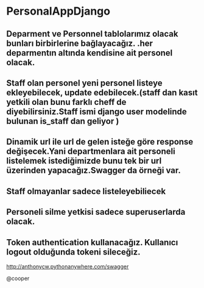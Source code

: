 # PersonalAppDjango

## Deparment ve Personnel tablolarımız olacak bunları birbirlerine bağlayacağız. .her deparmentın altında kendisine ait personel olacak.

## Staff olan personel yeni personel listeye ekleyebilecek, update edebilecek.(staff dan kasıt yetkili olan bunu farklı cheff de diyebilirsiniz.Staff ismi django user modelinde bulunan is_staff dan geliyor )

## Dinamik url ile url de gelen isteğe göre response değişecek.Yani departmenlara ait personeli listelemek istediğimizde bunu tek bir url üzerinden yapacağız.Swagger da örneği var.

## Staff olmayanlar sadece listeleyebiliecek

## Personeli silme yetkisi sadece superuserlarda olacak.

## Token authentication kullanacağız. Kullanıcı logout olduğunda tokeni sileceğiz.

http://anthonycw.pythonanywhere.com/swagger

@cooper